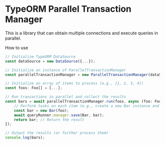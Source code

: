 # TypeORM Parallel Transaction Manager
This is a library that can obtain multiple connections and execute queries in parallel.

How to use

~~~typescript
// Initialize TypeORM DataSource
const dataSource = new DataSource({...});

// Initialize an instance of ParallelTransactionManager
const parallelTransactionManager = new ParallelTransactionManager(dataSource);

// Initialize an array of items to process (e.g., [1, 2, 3, 4])
const foos: Foo[] = [...];

// Run transactions in parallel and collect the results
const bars = await parallelTransactionManager.run(foos, async (foo: Foo, queryRunner: QueryRunner) => {
    // Perform tasks on each item (e.g., create a new Bar instance and save to the database)
    const bar = new Bar(foo);
    await queryRunner.manager.save(Bar, bar);
    return bar; // Return the result
});

// Output the results (or further process them)
console.log(bars);
~~~
